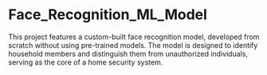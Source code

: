 # Face_Recognition_ML_Model
This project features a custom-built face recognition model, developed from scratch without using pre-trained models. The model is designed to identify household members and distinguish them from unauthorized individuals, serving as the core of a home security system.
